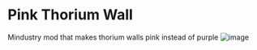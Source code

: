 # Pink Thorium Wall
Mindustry mod that makes thorium walls pink instead of purple
![image](https://github.com/EclipseTheOldOne/thorium-thorium-walls/blob/main/sprite/githob/IMG_20211106_194808.jpg?raw=true)
